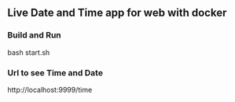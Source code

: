 ## Live Date and Time app for web with docker

### Build and Run
bash start.sh

### Url to see Time and Date
http://localhost:9999/time

